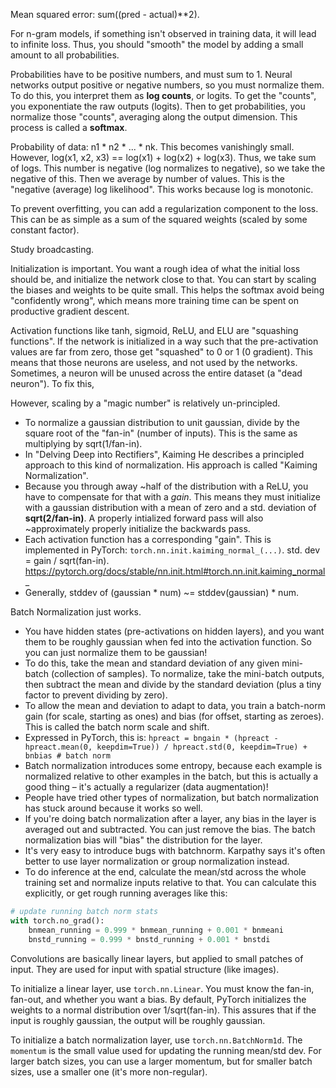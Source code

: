 Mean squared error: sum((pred - actual)**2).

For n-gram models, if something isn't observed in training data, it will lead to infinite loss. Thus, you should "smooth" the model by adding a small amount to all probabilities.

Probabilities have to be positive numbers, and must sum to 1. Neural networks output positive or negative numbers, so you must normalize them. To do this, you interpret them as **log counts**, or logits. To get the "counts", you exponentiate the raw outputs (logits). Then to get probabilities, you normalize those "counts", averaging along the output dimension. This process is called a **softmax**.

Probability of data: n1 * n2 * ... * nk. This becomes vanishingly small. However, log(x1, x2, x3) == log(x1) + log(x2) + log(x3). Thus, we take sum of logs. This number is negative (log normalizes to negative), so we take the negative of this. Then we average by number of values. This is the "negative (average) log likelihood". This works because log is monotonic.

To prevent overfitting, you can add a regularization component to the loss. This can be as simple as a sum of the squared weights (scaled by some constant factor).

Study broadcasting.

Initialization is important. You want a rough idea of what the initial loss should be, and initialize the network close to that. You can start by scaling the biases and weights to be quite small. This helps the softmax avoid being "confidently wrong", which means more training time can be spent on productive gradient descent.

Activation functions like tanh, sigmoid, ReLU, and ELU are "squashing functions". If the network is initialized in a way such that the pre-activation values are far from zero, those get "squashed" to 0 or 1 (0 gradient). This means that those neurons are useless, and not used by the networks. Sometimes, a neuron will be unused across the entire dataset (a "dead neuron"). To fix this, 

However, scaling by a "magic number" is relatively un-principled.
- To normalize a gaussian distribution to unit gaussian, divide by the square root of the "fan-in" (number of inputs). This is the same as multiplying by sqrt(1/fan-in).
- In "Delving Deep into Rectifiers", Kaiming He describes a principled approach to this kind of normalization. His approach is called "Kaiming Normalization".
- Because you through away ~half of the distribution with a ReLU, you have to compensate for that with a *gain*. This means they must initialize with a gaussian distribution with a mean of zero and a std. deviation of **sqrt(2/fan-in)**. A properly intialized forward pass will also ~approximately properly initialize the backwards pass.
- Each activation function has a corresponding "gain". This is implemented in PyTorch: `torch.nn.init.kaiming_normal_(...)`. std. dev = gain / sqrt(fan-in). https://pytorch.org/docs/stable/nn.init.html#torch.nn.init.kaiming_normal_
- Generally, stddev of (gaussian * num) ~= stddev(gaussian) * num.

Batch Normalization just works.
- You have hidden states (pre-activations on hidden layers), and you want them to be roughly gaussian when fed into the activation function. So you can just normalize them to be gaussian!
- To do this, take the mean and standard deviation of any given mini-batch (collection of samples). To normalize, take the mini-batch outputs, then subtract the mean and divide by the standard deviation (plus a tiny factor to prevent dividing by zero).
- To allow the mean and deviation to adapt to data, you train a batch-norm gain (for scale, starting as ones) and bias (for offset, starting as zeroes). This is called the batch norm scale and shift.
- Expressed in PyTorch, this is: `hpreact = bngain * (hpreact - hpreact.mean(0, keepdim=True)) / hpreact.std(0, keepdim=True) + bnbias # batch norm`
- Batch normalization introduces some entropy, because each example is normalized relative to other examples in the batch, but this is actually a good thing – it's actually a regularizer (data augmentation)!
- People have tried other types of normalization, but batch normalization has stuck around because it works so well.
- If you're doing batch normalization after a layer, any bias in the layer is averaged out and subtracted. You can just remove the bias. The batch normalization bias will "bias" the distribution for the layer.
- It's very easy to introduce bugs with batchnorm. Karpathy says it's often better to use layer normalization or group normalization instead.
- To do inference at the end, calculate the mean/std across the whole training set and normalize inputs relative to that. You can calculate this explicitly, or get rough running averages like this:

```python
# update running batch norm stats
with torch.no_grad():
    bnmean_running = 0.999 * bnmean_running + 0.001 * bnmeani
    bnstd_running = 0.999 * bnstd_running + 0.001 * bnstdi
```


Convolutions are basically linear layers, but applied to small patches of input. They are used for input with spatial structure (like images).

To initialize a linear layer, use `torch.nn.Linear`. You must know the fan-in, fan-out, and whether you want a bias. By default, PyTorch initializes the weights to a normal distribution over 1/sqrt(fan-in). This assures that if the input is roughly gaussian, the output will be roughly gaussian.

To initialize a batch normalization layer, use `torch.nn.BatchNorm1d`. The `momentum` is the small value used for updating the running mean/std dev. For larger batch sizes, you can use a larger momentum, but for smaller batch sizes, use a smaller one (it's more non-regular).
